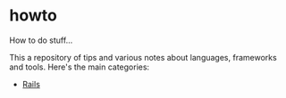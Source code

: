 # howto
How to do stuff...

This a repository of tips and various notes about languages, frameworks and tools.
Here's the main categories:
- [Rails](rails.md)
